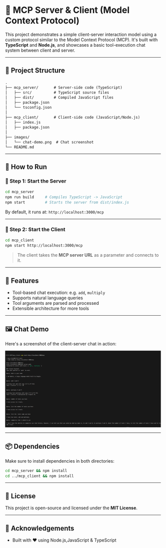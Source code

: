 ﻿# 🧱 MCP Server & Client (Model Context Protocol)

This project demonstrates a simple client-server interaction model using a custom protocol similar to the Model Context Protocol (MCP). It's built with **TypeScript** and **Node.js**, and showcases a basic tool-execution chat system between client and server.

---

## 📁 Project Structure

```
.
├── mcp_server/       # Server-side code (TypeScript)
│   ├── src/          # TypeScript source files
│   ├── dist/         # Compiled JavaScript files
│   ├── package.json
│   └── tsconfig.json
│
├── mcp_client/       # Client-side code (JavaScript/Node.js)
│   ├── index.js
│   ├── package.json
│
├── images/
│   └── chat-demo.png  # Chat screenshot
└── README.md
```

---

## 🚀 How to Run

### 🔧 Step 1: Start the Server

```bash
cd mcp_server
npm run build     # Compiles TypeScript -> JavaScript
npm start         # Starts the server from dist/index.js
```

By default, it runs at: `http://localhost:3000/mcp`

---

### 💬 Step 2: Start the Client

```bash
cd mcp_client
npm start http://localhost:3000/mcp
```

> The client takes the **MCP server URL** as a parameter and connects to it.

---

## 🧠 Features

- Tool-based chat execution: e.g. `add`, `multiply`
- Supports natural language queries
- Tool arguments are parsed and processed
- Extensible architecture for more tools

---

## 🖼️ Chat Demo

Here's a screenshot of the client-server chat in action:

![Chat Screenshot](./demo.png)

---

## 📦 Dependencies

Make sure to install dependencies in both directories:

```bash
cd mcp_server && npm install
cd ../mcp_client && npm install
```

---

## 📄 License

This project is open-source and licensed under the **MIT License**.

---

## 🙌 Acknowledgements

- Built with ❤️ using Node.js,JavaScript & TypeScript

